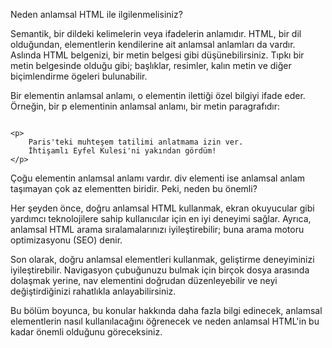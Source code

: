 Neden anlamsal HTML ile ilgilenmelisiniz?

Semantik, bir dildeki kelimelerin veya ifadelerin anlamıdır. HTML, bir dil olduğundan, elementlerin kendilerine ait anlamsal anlamları da vardır. Aslında HTML belgenizi, bir metin belgesi gibi düşünebilirsiniz. Tıpkı bir metin belgesinde olduğu gibi; başlıklar, resimler, kalın metin ve diğer biçimlendirme ögeleri bulunabilir.

Bir elementin anlamsal anlamı, o elementin ilettiği özel bilgiyi ifade eder. Örneğin, bir p elementinin anlamsal anlamı, bir metin paragrafıdır:
```

<p>
    Paris'teki muhteşem tatilimi anlatmama izin ver.
    İhtişamlı Eyfel Kulesi'ni yakından gördüm!
</p>
```

Çoğu elementin anlamsal anlamı vardır. div elementi ise anlamsal anlam taşımayan çok az elementten biridir. Peki, neden bu önemli?

Her şeyden önce, doğru anlamsal HTML kullanmak, ekran okuyucular gibi yardımcı teknolojilere sahip kullanıcılar için en iyi deneyimi sağlar. Ayrıca, anlamsal HTML arama sıralamalarınızı iyileştirebilir; buna arama motoru optimizasyonu (SEO) denir.

Son olarak, doğru anlamsal elementleri kullanmak, geliştirme deneyiminizi iyileştirebilir. Navigasyon çubuğunuzu bulmak için birçok dosya arasında dolaşmak yerine, nav elementini doğrudan düzenleyebilir ve neyi değiştirdiğinizi rahatlıkla anlayabilirsiniz.

Bu bölüm boyunca, bu konular hakkında daha fazla bilgi edinecek, anlamsal elementlerin nasıl kullanılacağını öğrenecek ve neden anlamsal HTML'in bu kadar önemli olduğunu göreceksiniz.
